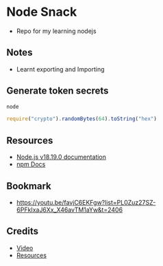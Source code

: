 # Node Snack
* Repo for my learning nodejs

## Notes
- Learnt exporting and Importing

## Generate token secrets
```js
node

require("crypto").randomBytes(64).toString("hex")
```

## Resources
- [Node.js v18.19.0 documentation](https://nodejs.org/docs/latest-v18.x/api/index.html)
- [npm Docs](https://docs.npmjs.com/)

## Bookmark
* https://youtu.be/favjC6EKFgw?list=PL0Zuz27SZ-6PFkIxaJ6Xx_X46avTM1aYw&t=2406


## Credits
* [Video](https://www.youtube.com/watch?v=f2EqECiTBL8&t=4s)
* [Resources](https://github.com/gitdagray/node_js_resources)

